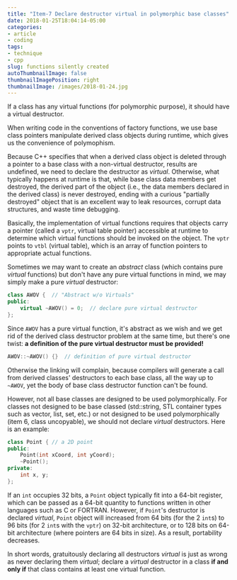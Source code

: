 ```yaml
---
title: "Item-7 Declare destructor virtual in polymorphic base classes"
date: 2018-01-25T18:04:14-05:00
categories:
- article
- coding
tags:
- technique
- cpp
slug: functions silently created
autoThumbnailImage: false
thumbnailImagePosition: right
thumbnailImage: /images/2018-01-24.jpg
---
```


If a class has any virtual functions (for polymorphic purpose), it should have a virtual destructor.
<!--more-->

When writing code in the conventions of factory functions, we use base class pointers manipulate derived class objects during runtime, which gives us the convenience of polymophism.

Because C++ specifies that when a derived class object is deleted through a pointer to a base class with a non-virtual destructor, results are undefined, we need to declare the destructor as _virtual_. Otherwise, what typically happens at runtime is that, while base class data members get destroyed, the derived part of the object (i.e., the data members declared in the derived class) is never destroyed, ending with a curious "partially destroyed" object that is an excellent way to leak resources, corrupt data structures, and waste time debugging.

Basically, the implementation of virtual functions requires that objects carry a pointer (called a `vptr`, virtual table pointer) accessible at runtime to determine which virtual functions should be invoked on the object. The `vptr` points to `vtbl` (virtual table), which is an array of function pointers to appropriate actual functions.

Sometimes we may want to create an _abstract_ class (which contains pure _virtual_ functions) but don't have any pure virtual functions in mind, we may simply make a pure _virtual_ destructor:

```cpp
class AWOV {  // "Abstract w/o Virtuals"
public:
    virtual ~AWOV() = 0;  // declare pure virtual destructor
};
```

Since `AWOV` has a pure virtual function, it's abstract as we wish and we get rid of the derived class destructor problem at the same time, but there's one twist: **a definition of the pure virtual destructor must be provided!**

```cpp
AWOV::~AWOV() {}  // definition of pure virtual destructor
```

Otherwise the linking will complain, because compilers will generate a call from derived classes' destructors to each base class, all the way up to `~AWOV`, yet the body of base class destructor function can't be found.

However, not all base classes are designed to be used polymorphically. For classes not designed to be base classed (std::string, STL container types such as vector, list, set, etc.) or not designed to be used polymorphically (item 6, class uncopyable), we should not declare _virtual_ destructors. Here is an example:

```cpp
class Point { // a 2D point
public:
    Point(int xCoord, int yCoord);
    ~Point();
private:
    int x, y;
};
```
If an `int` occupies 32 bits, a `Point` object typically fit into a 64-bit register, which can be passed as a 64-bit quantity to functions written in other languages such as C or FORTRAN. However, if `Point`'s destructor is declared _virtual_, `Point` object will increased from 64 bits (for the 2 `int`s) to 96 bits (for 2 `int`s with the `vptr`) on 32-bit architecture, or to 128 bits on 64-bit architecture (where pointers are 64 bits in size). As a result, portability decreases. 

In short words, gratuitously declaring all destructors _virtual_ is just as wrong as never declaring them _virtual_; declare a _virtual_ destructor in a class **if and only if** that class contains at least one virtual function.